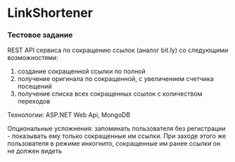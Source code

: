 # LinkShortener

### Тестовое задание

REST API сервиса по сокращению ссылок (аналог bit.ly) со следующими возможностями:
1) создание сокращенной ссылки по полной
2) получение оригинала по сокращенной, с увеличением счетчика посещений
3) получение списка всех сокращенных ссылок с количеством переходов
 
Технологии: ASP.NET Web Api, MongoDB
 
Опциональные усложнения:
 запоминать пользователя без регистрации - показывать ему только сокращенные им ссылки.
При заходе этого же пользователя в режиме инкогнито, сокращенные им ранее ссылки он не должен видеть
